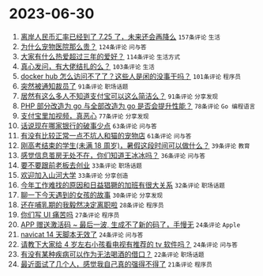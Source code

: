 # 2023-06-30

1. [离岸人民币汇率已经到了 7.25 了，未来还会再降么](https://www.v2ex.com/t/952927) `157条评论` `生活`
1. [为什么宠物医院那么贵？](https://www.v2ex.com/t/952915) `124条评论` `问与答`
1. [大家有什么热爱超过三年的爱好？](https://www.v2ex.com/t/953032) `114条评论` `生活方式`
1. [真心发问，有大佬结扎的么？](https://www.v2ex.com/t/953000) `103条评论` `生活`
1. [docker hub 怎么访问不了了？这些人是闲的没事干吗？](https://www.v2ex.com/t/952876) `101条评论` `程序员`
1. [突然被通知裁员了](https://www.v2ex.com/t/952885) `91条评论` `职场话题`
1. [居然有这么多人不知道支付宝可以这么简洁么？](https://www.v2ex.com/t/952919) `91条评论` `分享发现`
1. [PHP 部分改造为 go 与全部改造为 go 是否会提升性能？](https://www.v2ex.com/t/953035) `78条评论` `Go 编程语言`
1. [支付宝里加视频，真恶心](https://www.v2ex.com/t/952879) `77条评论` `分享发现`
1. [话说现在哪家银行的破事少点](https://www.v2ex.com/t/952967) `63条评论` `问与答`
1. [有没有比较正常一点不坑人和猫的宠物店](https://www.v2ex.com/t/952871) `61条评论` `问与答`
1. [刚高考结束的学生(未满 18 周岁)，暑假这段时间可以做什么？](https://www.v2ex.com/t/952989) `39条评论` `教育`
1. [感觉信息茧房无处不在，你们知道王冰冰吗？](https://www.v2ex.com/t/953040) `36条评论` `问与答`
1. [要不要跟前老板去创业](https://www.v2ex.com/t/953112) `33条评论` `职场话题`
1. [欢迎加入山河大学](https://www.v2ex.com/t/952971) `33条评论` `分享创造`
1. [今年工作难找的原因和日益猖獗的加班有很大关系](https://www.v2ex.com/t/952962) `32条评论` `职场话题`
1. [聊一下今天遇到的女孩的故事](https://www.v2ex.com/t/953097) `30条评论` `分享发现`
1. [还在哺乳期的我毅然决定离职啦](https://www.v2ex.com/t/952981) `28条评论` `程序员`
1. [你们写 UI 痛苦吗](https://www.v2ex.com/t/953074) `27条评论` `程序员`
1. [APP 赠送激活码 ~ 最后一波, 生成不了新的码了，手慢无](https://www.v2ex.com/t/953047) `24条评论` `Apple`
1. [navicat 14 天脚本无效了](https://www.v2ex.com/t/952939) `24条评论` `问与答`
1. [请教下大家给 4 岁左右小孩看电视有推荐的 tv 软件吗？](https://www.v2ex.com/t/952864) `24条评论` `问与答`
1. [有没有某种疾病可以作为无法喝酒的借口？](https://www.v2ex.com/t/953127) `22条评论` `职场话题`
1. [最近面试了几个人，感觉我自己真的强得不得了](https://www.v2ex.com/t/953106) `21条评论` `程序员`
